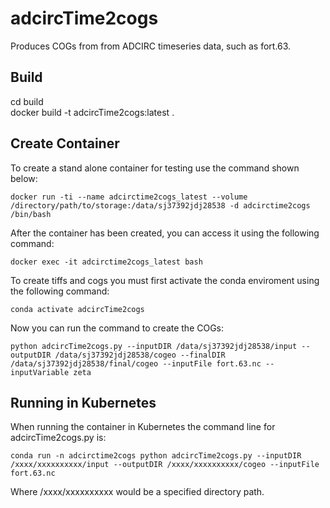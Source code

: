 # adcircTime2cogs
Produces COGs from from ADCIRC timeseries data, such as fort.63.

## Build
  cd build  
  docker build -t adcircTime2cogs:latest .

## Create Container

  To create a stand alone container for testing use the command shown below:

    docker run -ti --name adcirctime2cogs_latest --volume /directory/path/to/storage:/data/sj37392jdj28538 -d adcirctime2cogs /bin/bash

  After the container has been created, you can access it using the following command:

    docker exec -it adcirctime2cogs_latest bash

  To create tiffs and cogs you must first activate the conda enviroment using the following command:

    conda activate adcircTime2cogs

  Now you can run the command to create the COGs:

    python adcircTime2cogs.py --inputDIR /data/sj37392jdj28538/input --outputDIR /data/sj37392jdj28538/cogeo --finalDIR /data/sj37392jdj28538/final/cogeo --inputFile fort.63.nc --inputVariable zeta

## Running in Kubernetes

When running the container in Kubernetes the command line for adcircTime2cogs.py is:

    conda run -n adcirctime2cogs python adcircTime2cogs.py --inputDIR /xxxx/xxxxxxxxxx/input --outputDIR /xxxx/xxxxxxxxxx/cogeo --inputFile fort.63.nc 

Where /xxxx/xxxxxxxxxx would be a specified directory path.
 
